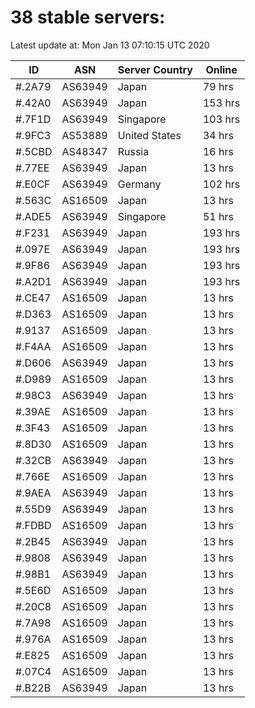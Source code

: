 # 38 stable servers:

Latest update at: Mon Jan 13 07:10:15 UTC 2020

| ID | ASN | Server Country | Online |
| -- | --- | -------------- | ------ |
| #.2A79 | AS63949 | Japan | 79 hrs |
| #.42A0 | AS63949 | Japan | 153 hrs |
| #.7F1D | AS63949 | Singapore | 103 hrs |
| #.9FC3 | AS53889 | United States | 34 hrs |
| #.5CBD | AS48347 | Russia | 16 hrs |
| #.77EE | AS63949 | Japan | 13 hrs |
| #.E0CF | AS63949 | Germany | 102 hrs |
| #.563C | AS16509 | Japan | 13 hrs |
| #.ADE5 | AS63949 | Singapore | 51 hrs |
| #.F231 | AS63949 | Japan | 193 hrs |
| #.097E | AS63949 | Japan | 193 hrs |
| #.9F86 | AS63949 | Japan | 193 hrs |
| #.A2D1 | AS63949 | Japan | 193 hrs |
| #.CE47 | AS16509 | Japan | 13 hrs |
| #.D363 | AS16509 | Japan | 13 hrs |
| #.9137 | AS16509 | Japan | 13 hrs |
| #.F4AA | AS16509 | Japan | 13 hrs |
| #.D606 | AS63949 | Japan | 13 hrs |
| #.D989 | AS16509 | Japan | 13 hrs |
| #.98C3 | AS63949 | Japan | 13 hrs |
| #.39AE | AS16509 | Japan | 13 hrs |
| #.3F43 | AS16509 | Japan | 13 hrs |
| #.8D30 | AS16509 | Japan | 13 hrs |
| #.32CB | AS63949 | Japan | 13 hrs |
| #.766E | AS16509 | Japan | 13 hrs |
| #.9AEA | AS63949 | Japan | 13 hrs |
| #.55D9 | AS63949 | Japan | 13 hrs |
| #.FDBD | AS16509 | Japan | 13 hrs |
| #.2B45 | AS63949 | Japan | 13 hrs |
| #.9808 | AS63949 | Japan | 13 hrs |
| #.98B1 | AS63949 | Japan | 13 hrs |
| #.5E6D | AS16509 | Japan | 13 hrs |
| #.20C8 | AS16509 | Japan | 13 hrs |
| #.7A98 | AS16509 | Japan | 13 hrs |
| #.976A | AS16509 | Japan | 13 hrs |
| #.E825 | AS16509 | Japan | 13 hrs |
| #.07C4 | AS16509 | Japan | 13 hrs |
| #.B22B | AS63949 | Japan | 13 hrs |

